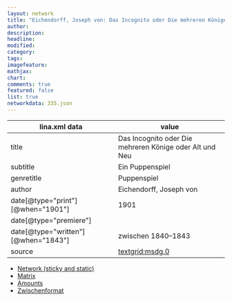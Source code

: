 ```yaml
---
layout: network
title: "Eichendorff, Joseph von: Das Incognito oder Die mehreren Könige oder Alt und Neu (1843)"
author:
description:
headline:
modified:
category:
tags:
imagefeature: 
mathjax: 
chart: 
comments: true
featured: false
list: true
networkdata: 335.json
---
```

lina.xml data  | value
------------- | -------------
title|Das Incognito oder Die mehreren Könige oder Alt und Neu
subtitle|Ein Puppenspiel
genretitle|Puppenspiel
author|Eichendorff, Joseph von
date[@type="print"][@when="1901"]|1901
date[@type="premiere"]|
date[@type="written"][@when="1843"]|zwischen 1840–1843
source|[textgrid:msdg.0](https://textgridlab.org/1.0/tgcrud-public/rest/textgrid:msdg.0/data)



* [Network (sticky and static)](/linas/network335)
* [Matrix](/linas/matrix335)
* [Amounts](/linas/amount335)
* [Zwischenformat](/linas/lina335 )
